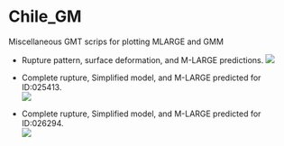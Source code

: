 # Chile_GM
Miscellaneous GMT scrips for plotting MLARGE and GMM

* Rupture pattern, surface deformation, and M-LARGE predictions. 
![][fig1]

* Complete rupture, Simplified model, and M-LARGE predicted for ID:025413.   
![][fig2]

* Complete rupture, Simplified model, and M-LARGE predicted for ID:026294.  
![][fig3]

[fig1]:./fig/Figure1.png
[fig2]:./fig/Figure2.png
[fig3]:./fig/Chile_compare_025413.png

